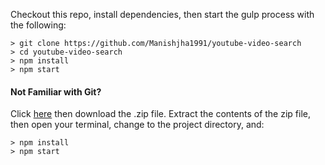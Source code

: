 
Checkout this repo, install dependencies, then start the gulp process with the following:

```
> git clone https://github.com/Manishjha1991/youtube-video-search
> cd youtube-video-search
> npm install
> npm start
```

#### Not Familiar with Git?
Click [here](https://github.com/Manishjha1991/youtube-video-search) then download the .zip file.  Extract the contents of the zip file, then open your terminal, change to the project directory, and:

```
> npm install
> npm start
```
